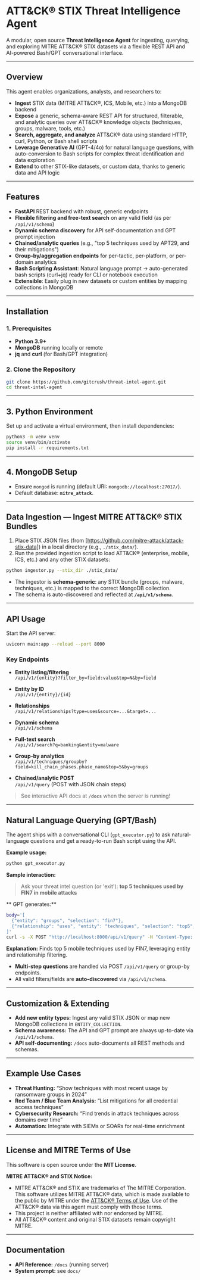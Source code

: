# ATT&CK® STIX Threat Intelligence Agent

A modular, open source **Threat Intelligence Agent** for ingesting, querying, and exploring MITRE ATT&CK® STIX datasets via a flexible REST API and AI-powered Bash/GPT conversational interface.

---

##  Overview

This agent enables organizations, analysts, and researchers to:

- **Ingest** STIX data (MITRE ATT&CK®, ICS, Mobile, etc.) into a MongoDB backend
- **Expose** a generic, schema-aware REST API for structured, filterable, and analytic queries over ATT&CK® knowledge objects (techniques, groups, malware, tools, etc.)
- **Search, aggregate, and analyze** ATT&CK® data using standard HTTP, curl, Python, or Bash shell scripts
- **Leverage Generative AI** (GPT-4/4o) for natural language questions, with auto-conversion to Bash scripts for complex threat identification and data exploration
- **Extend** to other STIX-like datasets, or custom data, thanks to generic data and API logic

---

##  Features

- **FastAPI** REST backend with robust, generic endpoints
- **Flexible filtering and free-text search** on any valid field (as per `/api/v1/schema`)
- **Dynamic schema discovery** for API self-documentation and GPT prompt injection
- **Chained/analytic queries** (e.g., "top 5 techniques used by APT29, and their mitigations")
- **Group-by/aggregation endpoints** for per-tactic, per-platform, or per-domain analytics
- **Bash Scripting Assistant**: Natural language prompt → auto-generated bash scripts (curl+jq) ready for CLI or notebook execution
- **Extensible**: Easily plug in new datasets or custom entities by mapping collections in MongoDB

---

##  Installation

### 1. Prerequisites

- **Python 3.9+**
- **MongoDB** running locally or remote
- **jq** and **curl** (for Bash/GPT integration)

### 2. Clone the Repository

```bash
git clone https://github.com/gitcrush/threat-intel-agent.git
cd threat-intel-agent
```
---

## 3. Python Environment

Set up and activate a virtual environment, then install dependencies:

```bash
python3 -m venv venv
source venv/bin/activate
pip install -r requirements.txt
```

---


## 4. MongoDB Setup

- Ensure `mongod` is running (default URI: `mongodb://localhost:27017/`).
- Default database: **`mitre_attack`**.

---

##  Data Ingestion — Ingest MITRE ATT&CK® STIX Bundles

1. Place STIX JSON files (from [https://github.com/mitre-attack/attack-stix-data]) in a local directory (e.g., `./stix_data/`).
2. Run the provided ingestion script to load ATT&CK® (enterprise, mobile, ICS, etc.) and any other STIX datasets:

```bash
python ingestor.py --stix_dir ./stix_data/
```

- The ingestor is **schema-generic**: any STIX bundle (groups, malware, techniques, etc.) is mapped to the correct MongoDB collection.
- The schema is auto-discovered and reflected at **`/api/v1/schema`**.

---

##  API Usage

Start the API server:

```bash
uvicorn main:app --reload --port 8000
```

### Key Endpoints

- **Entity listing/filtering**  
  `/api/v1/{entity}?filter_by=field:value&top=N&by=field`

- **Entity by ID**  
  `/api/v1/{entity}/{id}`

- **Relationships**  
  `/api/v1/relationships?type=uses&source=...&target=...`

- **Dynamic schema**  
  `/api/v1/schema`

- **Full-text search**  
  `/api/v1/search?q=banking&entity=malware`

- **Group-by analytics**  
  `/api/v1/techniques/groupby?field=kill_chain_phases.phase_name&top=5&by=groups`

- **Chained/analytic POST**  
  `/api/v1/query` (POST with JSON chain steps)

> See interactive API docs at **`/docs`** when the server is running!

---

##  Natural Language Querying (GPT/Bash)

The agent ships with a conversational CLI (`gpt_executor.py`) to ask natural-language questions and get a ready-to-run Bash script using the API.

**Example usage:**

```bash
python gpt_executor.py
```

**Sample interaction:**

> Ask your threat intel question (or 'exit'): **top 5 techniques used by FIN7 in mobile attacks**

** GPT generates:**
```bash
body='[
  {"entity": "groups", "selection": "fin7"},
  {"relationship": "uses", "entity": "techniques", "selection": "top5", "filters": {"x_mitre_domains": "mobile-attack"}}
]'
curl -s -X POST "http://localhost:8000/api/v1/query" -H "Content-Type: application/json" -d "$body" | jq
```

**Explanation:** Finds top 5 mobile techniques used by FIN7, leveraging entity and relationship filtering.

- **Multi-step questions** are handled via POST `/api/v1/query` or group-by endpoints.
- All valid filters/fields are **auto-discovered** via `/api/v1/schema`.

---

##  Customization & Extending

- **Add new entity types:** Ingest any valid STIX JSON or map new MongoDB collections in `ENTITY_COLLECTION`.
- **Schema awareness:** The API and GPT prompt are always up-to-date via `/api/v1/schema`.
- **API self-documenting:** `/docs` auto-documents all REST methods and schemas.

---

##  Example Use Cases

- **Threat Hunting:** “Show techniques with most recent usage by ransomware groups in 2024”
- **Red Team / Blue Team Analysis:** “List mitigations for all credential access techniques”
- **Cybersecurity Research:** “Find trends in attack techniques across domains over time”
- **Automation:** Integrate with SIEMs or SOARs for real-time enrichment

---

##  License and MITRE Terms of Use

This software is open source under the **MIT License**.

**MITRE ATT&CK® and STIX Notice:**

- MITRE ATT&CK® and STIX are trademarks of The MITRE Corporation. This software utilizes MITRE ATT&CK® data, which is made available to the public by MITRE under the [ATT&CK® Terms of Use](https://attack.mitre.org/resources/terms-of-use/). Use of the ATT&CK® data via this agent must comply with those terms.
- This project is neither affiliated with nor endorsed by MITRE.  
- All ATT&CK® content and original STIX datasets remain copyright MITRE.

---


##  Documentation

- **API Reference:** `/docs` (running server)
- **System prompt:** see `docs/`

